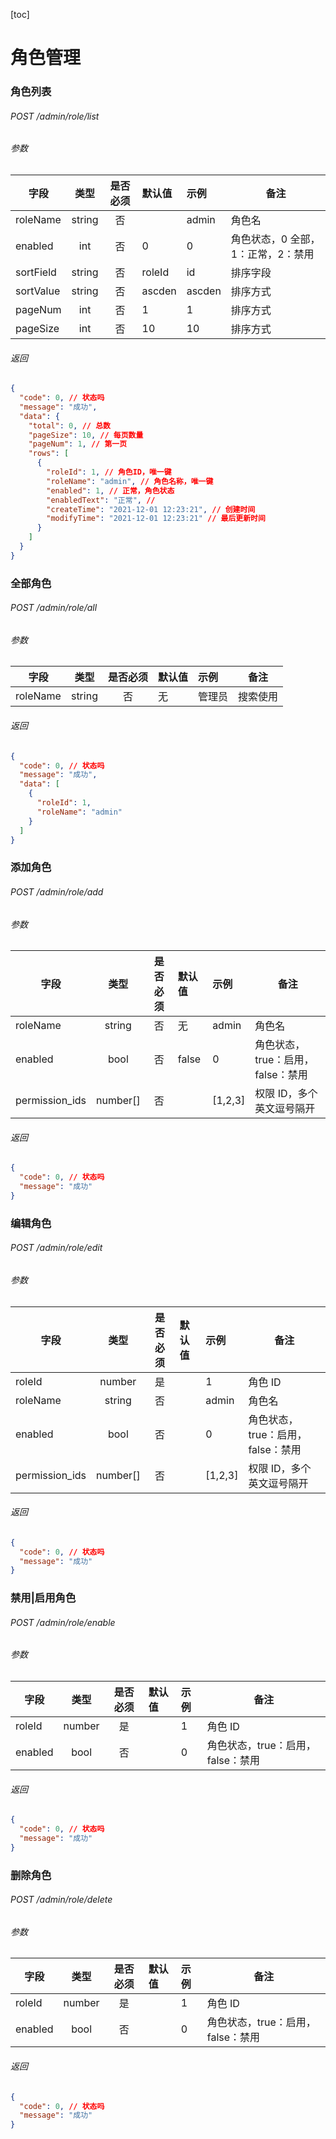 [toc]
# 角色管理
### 角色列表

###### POST /admin/role/list

###### 参数

| 字段      |  类型  | 是否必须 | 默认值 | 示例   | 备注                               |
| --------- | :----: | :------: | :----- | :----- | ---------------------------------- |
| roleName  | string |    否    |        | admin  | 角色名                             |
| enabled   |  int   |    否    | 0      | 0      | 角色状态，0 全部，1：正常，2：禁用 |
| sortField | string |    否    | roleId | id     | 排序字段                           |
| sortValue | string |    否    | ascden | ascden | 排序方式                           |
| pageNum   |  int   |    否    | 1      | 1      | 排序方式                           |
| pageSize  |  int   |    否    | 10     | 10     | 排序方式                           |

###### 返回

```json
{
  "code": 0, // 状态吗
  "message": "成功",
  "data": {
    "total": 0, // 总数
    "pageSize": 10, // 每页数量
    "pageNum": 1, // 第一页
    "rows": [
      {
        "roleId": 1, // 角色ID，唯一键
        "roleName": "admin", // 角色名称，唯一键
        "enabled": 1, // 正常，角色状态
        "enabledText": "正常", //
        "createTime": "2021-12-01 12:23:21", // 创建时间
        "modifyTime": "2021-12-01 12:23:21" // 最后更新时间
      }
    ]
  }
}
```

### 全部角色

###### POST /admin/role/all

###### 参数

| 字段     |  类型  | 是否必须 | 默认值 | 示例   | 备注     |
| -------- | :----: | :------: | :----- | :----- | -------- |
| roleName | string |    否    | 无     | 管理员 | 搜索使用 |

###### 返回

```json
{
  "code": 0, // 状态吗
  "message": "成功",
  "data": [
    {
      "roleId": 1,
      "roleName": "admin"
    }
  ]
}
```

### 添加角色

###### POST /admin/role/add

###### 参数

| 字段           |   类型   | 是否必须 | 默认值 | 示例    | 备注                              |
| -------------- | :------: | :------: | :----- | :------ | --------------------------------- |
| roleName       |  string  |    否    | 无     | admin   | 角色名                            |
| enabled        |   bool   |    否    | false  | 0       | 角色状态，true：启用，false：禁用 |
| permission_ids | number[] |    否    |        | [1,2,3] | 权限 ID，多个英文逗号隔开         |

###### 返回

```json
{
  "code": 0, // 状态吗
  "message": "成功"
}
```

### 编辑角色

###### POST /admin/role/edit

###### 参数

| 字段           |   类型   | 是否必须 | 默认值 | 示例    | 备注                              |
| -------------- | :------: | :------: | :----- | :------ | --------------------------------- |
| roleId         |  number  |    是    |        | 1       | 角色 ID                           |
| roleName       |  string  |    否    |        | admin   | 角色名                            |
| enabled        |   bool   |    否    |        | 0       | 角色状态，true：启用，false：禁用 |
| permission_ids | number[] |    否    |        | [1,2,3] | 权限 ID，多个英文逗号隔开         |

###### 返回

```json
{
  "code": 0, // 状态吗
  "message": "成功"
}
```

### 禁用|启用角色

###### POST /admin/role/enable

###### 参数

| 字段    |  类型  | 是否必须 | 默认值 | 示例 | 备注                              |
| ------- | :----: | :------: | :----- | :--- | --------------------------------- |
| roleId  | number |    是    |        | 1    | 角色 ID                           |
| enabled |  bool  |    否    |        | 0    | 角色状态，true：启用，false：禁用 |

###### 返回

```json
{
  "code": 0, // 状态吗
  "message": "成功"
}
```

### 删除角色

###### POST /admin/role/delete

###### 参数

| 字段    |  类型  | 是否必须 | 默认值 | 示例 | 备注                              |
| ------- | :----: | :------: | :----- | :--- | --------------------------------- |
| roleId  | number |    是    |        | 1    | 角色 ID                           |
| enabled |  bool  |    否    |        | 0    | 角色状态，true：启用，false：禁用 |

###### 返回

```json
{
  "code": 0, // 状态吗
  "message": "成功"
}
```
